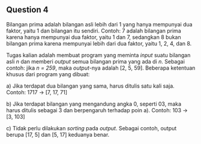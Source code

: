 ## Question 4 ##
Bilangan prima adalah bilangan asli lebih dari 1 yang hanya mempunyai dua faktor, yaitu 1 dan bilangan itu sendiri. Contoh: 7 adalah bilangan prima karena hanya mempunyai dua faktor, yaitu 1 dan 7, sedangkan 8 bukan bilangan prima karena mempunyai lebih dari dua faktor, yaitu 1, 2, 4, dan 8.

Tugas kalian adalah membuat program yang meminta *input* suatu bilangan asli *n* dan memberi *output* semua bilangan prima yang ada di *n*. Sebagai contoh: jika *n = 259*, maka *output*-nya adalah [2, 5, 59]. Beberapa ketentuan khusus dari program yang dibuat:

a) Jika terdapat dua bilangan yang sama, harus ditulis satu kali saja.
    Contoh: 1717 → [7, 17, 71]
    
b) Jika terdapat bilangan yang mengandung angka 0, seperti 03, maka harus ditulis sebagai 3 dan berpengaruh terhadap poin a).
    Contoh: 103 → [3, 103]
    
c) Tidak perlu dilakukan *sorting* pada *output*. Sebagai contoh, output berupa [17, 5] dan [5, 17] keduanya benar.
